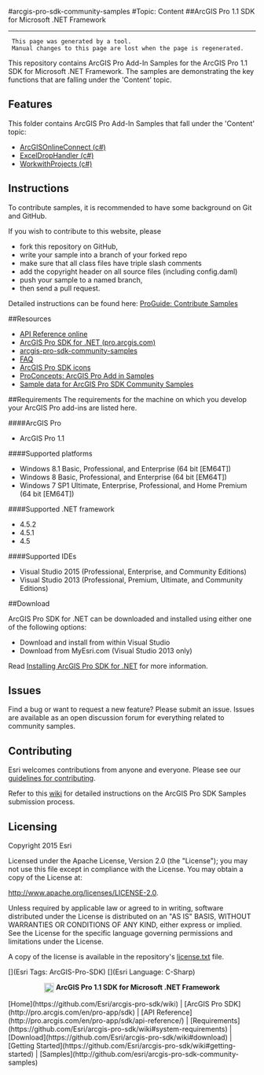 #arcgis-pro-sdk-community-samples
#Topic: Content
##ArcGIS Pro 1.1 SDK for Microsoft .NET Framework 

----------
     This page was generated by a tool.
     Manual changes to this page are lost when the page is regenerated.

This repository contains ArcGIS Pro Add-In Samples for the ArcGIS Pro 1.1 SDK for Microsoft .NET Framework.  The samples are demonstrating the key functions that are falling under the 'Content' topic.  


## Features

This folder contains ArcGIS Pro Add-In Samples that fall under the 'Content' topic:

* [ArcGISOnlineConnect (c#)](../../../tree/master/Content/ArcGISOnline/ArcGISOnlineConnect)  
* [ExcelDropHandler (c#)](../../../tree/master/Content/ExcelDropHandler)  
* [WorkwithProjects (c#)](../../../tree/master/Content/WorkwithProjects)  


## Instructions

To contribute samples, it is recommended to have some background on Git and GitHub. 

If you wish to contribute to this website, please  
* fork this repository on GitHub,  
* write your sample into a branch of your forked repo  
 * make sure that all class files have triple slash comments  
 * add the copyright header on all source files (including config.daml)  
* push your sample to a named branch, 
* then send a pull request.

Detailed instructions can be found here: [ProGuide: Contribute Samples](https://github.com/Esri/arcgis-pro-sdk-community-samples/wiki/ProGuide-Contribute-Samples)

##Resources

* [API Reference online](http://pro.arcgis.com/en/pro-app/sdk/api-reference)
* <a href="http://pro.arcgis.com/en/pro-app/sdk/" target="_blank">ArcGIS Pro SDK for .NET (pro.arcgis.com)</a>
* [arcgis-pro-sdk-community-samples](http://github.com/Esri/arcgis-pro-sdk-community-samples)
* [FAQ](http://github.com/Esri/arcgis-pro-sdk/wiki/FAQ)
* [ArcGIS Pro SDK icons](https://github.com/Esri/arcgis-pro-sdk/releases/tag/1.1.0.3308)
* [ProConcepts: ArcGIS Pro Add in Samples](https://github.com/Esri/arcgis-pro-sdk-community-samples/wiki/ProConcepts-ArcGIS-Pro-Add-in-Samples)
* [Sample data for ArcGIS Pro SDK Community Samples](https://github.com/Esri/arcgis-pro-sdk-community-samples/releases)

##Requirements
The requirements for the machine on which you develop your ArcGIS Pro add-ins are listed here.

####ArcGIS Pro

* ArcGIS Pro 1.1

####Supported platforms

* Windows 8.1 Basic, Professional, and Enterprise (64 bit [EM64T]) 
* Windows 8 Basic, Professional, and Enterprise (64 bit [EM64T]) 
* Windows 7 SP1 Ultimate, Enterprise, Professional, and Home Premium (64 bit [EM64T]) 

####Supported .NET framework

* 4.5.2 
* 4.5.1 
* 4.5 

####Supported IDEs

* Visual Studio 2015 (Professional, Enterprise, and Community Editions)
* Visual Studio 2013 (Professional, Premium, Ultimate, and Community Editions) 

##Download

ArcGIS Pro SDK for .NET can be downloaded and installed using either one of the following options:

* Download and install from within Visual Studio
* Download from MyEsri.com (Visual Studio 2013 only)

Read [Installing ArcGIS Pro SDK for .NET](https://github.com/Esri/arcgis-pro-sdk/wiki#installing-arcgis-pro-sdk-for-net) for more information.

## Issues

Find a bug or want to request a new feature?  Please submit an issue.  Issues are available as an open discussion forum for everything related to community samples.

## Contributing

Esri welcomes contributions from anyone and everyone. Please see our [guidelines for contributing](https://github.com/esri/contributing).

Refer to this [wiki](https://github.com/Esri/arcgis-pro-sdk-community-samples/wiki/ProGuide-Contribute-Samples) for detailed instructions on the ArcGIS Pro SDK Samples submission process.

## Licensing
Copyright 2015 Esri

Licensed under the Apache License, Version 2.0 (the "License");
you may not use this file except in compliance with the License.
You may obtain a copy of the License at:

   http://www.apache.org/licenses/LICENSE-2.0.

Unless required by applicable law or agreed to in writing, software
distributed under the License is distributed on an "AS IS" BASIS,
WITHOUT WARRANTIES OR CONDITIONS OF ANY KIND, either express or implied.
See the License for the specific language governing permissions and
limitations under the License.

A copy of the license is available in the repository's [license.txt](./License.txt) file.

[](Esri Tags: ArcGIS-Pro-SDK)
[](Esri Language: C-Sharp)​


<p align = center><img src="http://esri.github.io/arcgis-pro-sdk/images/ArcGISPro.png"  alt="pre-req" align = "top" height = "20" width = "20" >
<b> ArcGIS Pro 1.1 SDK for Microsoft .NET Framework </b>
</p>
[Home](https://github.com/Esri/arcgis-pro-sdk/wiki) | [ArcGIS Pro SDK](http://pro.arcgis.com/en/pro-app/sdk) | [API Reference](http://pro.arcgis.com/en/pro-app/sdk/api-reference/) | [Requirements](https://github.com/Esri/arcgis-pro-sdk/wiki#system-requirements) | [Download](https://github.com/Esri/arcgis-pro-sdk/wiki#download) | [Getting Started](https://github.com/Esri/arcgis-pro-sdk/wiki#getting-started) | [Samples](http://github.com/esri/arcgis-pro-sdk-community-samples)


